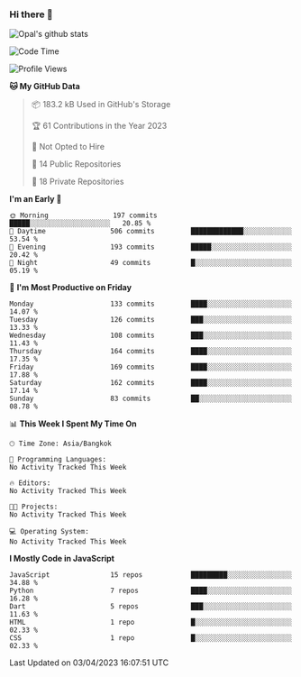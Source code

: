 ### Hi there 👋

![Opal's github stats](https://github-readme-stats.vercel.app/api?username=coolkidneversleep&count_private=true&show_icons=true&theme=radical)


<!--START_SECTION:waka-->
![Code Time](http://img.shields.io/badge/Code%20Time-64%20hrs%2038%20mins-blue)

![Profile Views](http://img.shields.io/badge/Profile%20Views-0-blue)

**🐱 My GitHub Data** 

> 📦 183.2 kB Used in GitHub's Storage 
 > 
> 🏆 61 Contributions in the Year 2023
 > 
> 🚫 Not Opted to Hire
 > 
> 📜 14 Public Repositories 
 > 
> 🔑 18 Private Repositories 
 > 
**I'm an Early 🐤** 

```text
🌞 Morning                197 commits         █████░░░░░░░░░░░░░░░░░░░░   20.85 % 
🌆 Daytime                506 commits         █████████████░░░░░░░░░░░░   53.54 % 
🌃 Evening                193 commits         █████░░░░░░░░░░░░░░░░░░░░   20.42 % 
🌙 Night                  49 commits          █░░░░░░░░░░░░░░░░░░░░░░░░   05.19 % 
```
📅 **I'm Most Productive on Friday** 

```text
Monday                   133 commits         ████░░░░░░░░░░░░░░░░░░░░░   14.07 % 
Tuesday                  126 commits         ███░░░░░░░░░░░░░░░░░░░░░░   13.33 % 
Wednesday                108 commits         ███░░░░░░░░░░░░░░░░░░░░░░   11.43 % 
Thursday                 164 commits         ████░░░░░░░░░░░░░░░░░░░░░   17.35 % 
Friday                   169 commits         ████░░░░░░░░░░░░░░░░░░░░░   17.88 % 
Saturday                 162 commits         ████░░░░░░░░░░░░░░░░░░░░░   17.14 % 
Sunday                   83 commits          ██░░░░░░░░░░░░░░░░░░░░░░░   08.78 % 
```


📊 **This Week I Spent My Time On** 

```text
🕑︎ Time Zone: Asia/Bangkok

💬 Programming Languages: 
No Activity Tracked This Week

🔥 Editors: 
No Activity Tracked This Week

🐱‍💻 Projects: 
No Activity Tracked This Week

💻 Operating System: 
No Activity Tracked This Week
```

**I Mostly Code in JavaScript** 

```text
JavaScript               15 repos            █████████░░░░░░░░░░░░░░░░   34.88 % 
Python                   7 repos             ████░░░░░░░░░░░░░░░░░░░░░   16.28 % 
Dart                     5 repos             ███░░░░░░░░░░░░░░░░░░░░░░   11.63 % 
HTML                     1 repo              █░░░░░░░░░░░░░░░░░░░░░░░░   02.33 % 
CSS                      1 repo              █░░░░░░░░░░░░░░░░░░░░░░░░   02.33 % 
```




 Last Updated on 03/04/2023 16:07:51 UTC
<!--END_SECTION:waka-->
